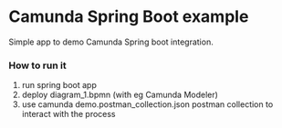 # Camunda Spring Boot example

Simple app to demo Camunda Spring boot integration. 

### How to run it

1. run spring boot app
2. deploy diagram_1.bpmn (with eg Camunda Modeler)
3. use camunda demo.postman_collection.json postman collection to interact with the process